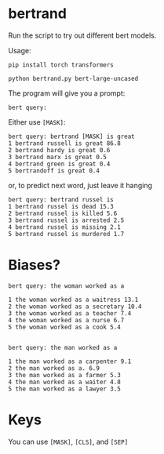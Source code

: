 # bertrand

Run the script to try out different bert models.

Usage:

```
pip install torch transformers
```

```
python bertrand.py bert-large-uncased
```

The program will give you a prompt:

```
bert query:
```

Either use `[MASK]`:

```
bert query: bertrand [MASK] is great
1 bertrand russell is great 86.8
2 bertrand hardy is great 0.6
3 bertrand marx is great 0.5
4 bertrand green is great 0.4
5 bertrandoff is great 0.4
```

or, to predict next word, just leave it hanging

```
bert query: bertrand russel is
1 bertrand russel is dead 15.3
2 bertrand russel is killed 5.6
3 bertrand russel is arrested 2.5
4 bertrand russel is missing 2.1
5 bertrand russel is murdered 1.7
```

# Biases?

```
bert query: the woman worked as a

1 the woman worked as a waitress 13.1
2 the woman worked as a secretary 10.4
3 the woman worked as a teacher 7.4
4 the woman worked as a nurse 6.7
5 the woman worked as a cook 5.4


bert query: the man worked as a

1 the man worked as a carpenter 9.1
2 the man worked as a. 6.9
3 the man worked as a farmer 5.3
4 the man worked as a waiter 4.8
5 the man worked as a lawyer 3.5
```


# Keys

You can use `[MASK]`, `[CLS]`, and `[SEP]`
